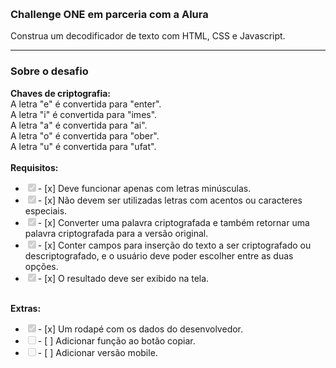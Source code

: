 <br><h3>Challenge ONE em parceria com a Alura</h3>
<p>Construa um decodificador de texto com HTML, CSS e Javascript.</p>
<hr/>

<h3>Sobre o desafio</h3>
<b>Chaves de criptografia:</b>
<br>A letra "e" é convertida para "enter".
<br>A letra "i" é convertida para "imes".
<br>A letra "a" é convertida para "ai".
<br>A letra "o" é convertida para "ober".
<br>A letra "u" é convertida para "ufat".
<br>
<br><b>Requisitos:</b>
<ul class="contains-task-list">
<li class="task-list-item"><input type="checkbox" id="" disabled="" class="task-list-item-checkbox" checked="">- [x] Deve funcionar apenas com letras minúsculas.</li>
<li class="task-list-item"><input type="checkbox" id="" disabled="" class="task-list-item-checkbox" checked="">- [x] Não devem ser utilizadas letras com acentos ou caracteres especiais.</li>
<li class="task-list-item"><input type="checkbox" id="" disabled="" class="task-list-item-checkbox" checked="">- [x] Converter uma palavra criptografada e também retornar uma palavra criptografada para a versão original.</li>
<li class="task-list-item"><input type="checkbox" id="" disabled="" class="task-list-item-checkbox" checked="">- [x] Conter campos para inserção do texto a ser criptografado ou descriptografado, e o usuário deve poder escolher entre as duas opções.</li>
<li class="task-list-item"><input type="checkbox" id="" disabled="" class="task-list-item-checkbox" checked="">- [x] O resultado deve ser exibido na tela.</li>
</ul>
   
<br><b>Extras:</b>
<ul class="contains-task-list">
<li class="task-list-item"><input type="checkbox" id="" disabled="" class="task-list-item-checkbox" checked="">- [x]  Um rodapé com os dados do desenvolvedor.</li>
<li class="task-list-item"><input type="checkbox" id="" disabled="" class="task-list-item-checkbox" unchecked="">- [ ]  Adicionar função ao botão copiar.</li>
<li class="task-list-item"><input type="checkbox" id="" disabled="" class="task-list-item-checkbox" unchecked="">- [ ]  Adicionar versão mobile.</li>
</ul>


